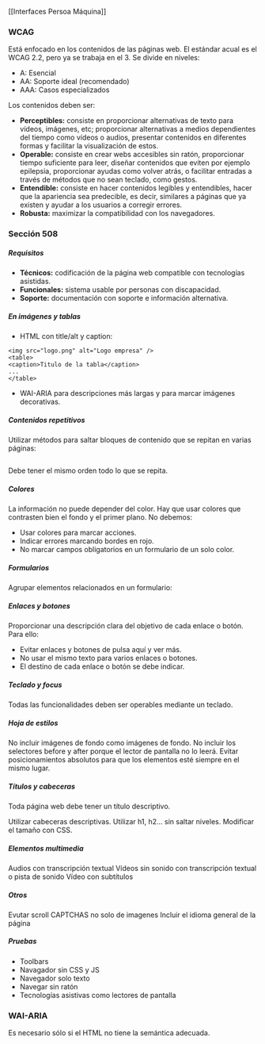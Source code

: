 [[Interfaces Persoa Máquina]]

### WCAG
Está enfocado en los contenidos de las páginas web. El estándar acual es el WCAG 2.2, pero ya se trabaja en el 3. Se divide en niveles:
+ A: Esencial
+ AA: Soporte ideal (recomendado)
+ AAA: Casos especializados

Los contenidos deben ser:
+ **Perceptibles:** consiste en proporcionar alternativas de texto para vídeos, imágenes, etc; proporcionar alternativas a medios dependientes del tiempo como vídeos o audios, presentar contenidos en diferentes formas y facilitar la visualización de estos.
+ **Operable:** consiste en crear webs accesibles sin ratón, proporcionar tiempo suficiente para leer, diseñar contenidos que eviten por ejemplo epilepsia, proporcionar ayudas como volver atrás, o facilitar entradas a través de métodos que no sean teclado, como gestos.
+ **Entendible:** consiste en hacer contenidos legibles y entendibles, hacer que la apariencia sea predecible, es decir, similares a páginas que ya existen y ayudar a los usuarios a corregir errores.
+ **Robusta:** maximizar la compatibilidad con los navegadores.

### Sección 508
##### Requisitos
+ **Técnicos:** codificación de la página web compatible con tecnologías asistidas.
+ **Funcionales:** sistema usable por personas con discapacidad.
+ **Soporte:** documentación con soporte e información alternativa.

##### En imágenes y tablas
+ HTML con title/alt y caption:
```
<img src="logo.png" alt="Logo empresa" />
<table>
<caption>Titulo de la tabla</caption>
...
</table>
```

+ WAI-ARIA para descripciones más largas y para marcar imágenes decorativas.

##### Contenidos repetitivos
Utilizar métodos para saltar bloques de contenido que se repitan en varias páginas:
```

```

Debe tener el mismo orden todo lo que se repita.

##### Colores
La información no puede depender del color. Hay que usar colores que contrasten bien el fondo y el primer plano. No debemos:
+ Usar colores para marcar acciones.
+ Indicar errores marcando bordes en rojo.
+ No marcar campos obligatorios en un formulario de un solo color.

##### Formularios
Agrupar elementos relacionados en un formulario:

##### Enlaces y botones
Proporcionar una descripción clara del objetivo de cada enlace o botón. Para ello:
+ Evitar enlaces y botones de pulsa aquí y ver más.
+ No usar el mismo texto para varios enlaces o botones.
+ El destino de cada enlace o botón se debe indicar.

##### Teclado y focus
Todas las funcionalidades deben ser operables mediante un teclado.

##### Hoja de estilos
No incluir imágenes de fondo como imágenes de fondo. No incluir los selectores before y after porque el lector de pantalla no lo leerá. Evitar posicionamientos absolutos para que los elementos esté siempre en el mismo lugar.

##### Títulos y cabeceras
Toda página web debe tener un título descriptivo.

Utilizar cabeceras descriptivas. Utilizar h1, h2... sin saltar niveles. Modificar el tamaño con CSS.

##### Elementos multimedia
Audios con transcripción textual
Vídeos sin sonido con transcripción textual o pista de sonido
Vídeo con subtítulos

##### Otros
Evutar scroll
CAPTCHAS no solo de imagenes
Incluir el idioma general de la página

##### Pruebas
+ Toolbars
+ Navagador sin CSS y JS
+ Navegador solo texto
+ Navegar sin ratón
+ Tecnologías asistivas como lectores de pantalla

### WAI-ARIA
Es necesario sólo si el HTML no tiene la semántica adecuada.